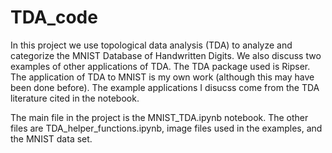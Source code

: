 # TDA_code
In this project we use topological data analysis (TDA) to analyze and categorize the MNIST Database of Handwritten Digits. We also discuss 
two examples of other applications of TDA. The TDA package used is Ripser. The application of TDA to MNIST is my own work (although this
may have been done before). The example applications I disucss come from the TDA literature cited in the notebook.

The main file in the project is the MNIST_TDA.ipynb notebook. The other files are TDA_helper_functions.ipynb, image files used in the examples, 
and the MNIST data set.
